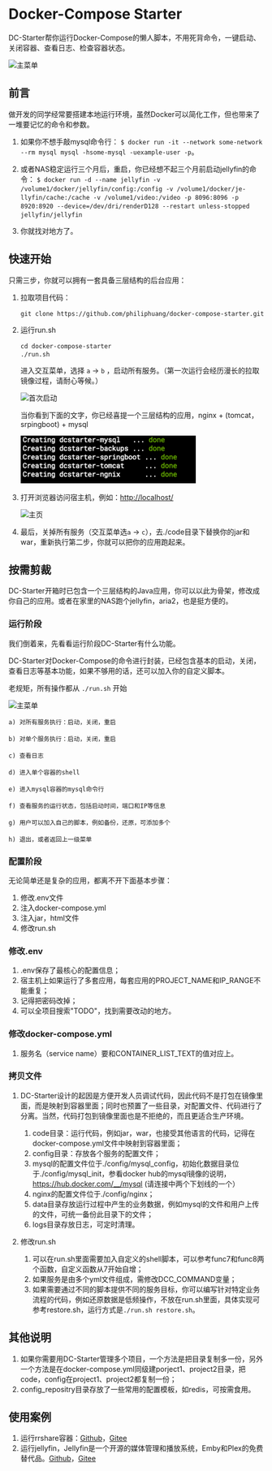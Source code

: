 # Docker-Compose Starter

DC-Starter帮你运行Docker-Compose的懒人脚本，不用死背命令，一键启动、关闭容器、查看日志、检查容器状态。

![主菜单](https://gitee.com/philiphuang/docker-compose-starter/raw/master/docs/done-first-start.png)

## 前言

做开发的同学经常要搭建本地运行环境，虽然Docker可以简化工作，但也带来了一堆要记忆的命令和参数。

  1. 如果你不想手敲mysql命令行： ``` $ docker run -it --network some-network --rm mysql mysql -hsome-mysql -uexample-user -p ```。

  2. 或者NAS稳定运行三个月后，重启，你已经想不起三个月前启动jellyfin的命令： ``` $ docker run -d --name jellyfin -v /volume1/docker/jellyfin/config:/config -v /volume1/docker/je-llyfin/cache:/cache -v /volume1/video:/video -p 8096:8096 -p 8920:8920 --device=/dev/dri/renderD128 --restart unless-stopped jellyfin/jellyfin ```

  3. 你就找对地方了。

## 快速开始

只需三步，你就可以拥有一套具备三层结构的后台应用：

1. 拉取项目代码：

    ```
    git clone https://github.com/philiphuang/docker-compose-starter.git
    ```

2. 运行run.sh

    ```
    cd docker-compose-starter
    ./run.sh
    ```
    进入交互菜单，选择 ```a``` -> ```b``` ，启动所有服务。（第一次运行会经历漫长的拉取镜像过程，请耐心等候。）

    ![首次启动](https://gitee.com/philiphuang/docker-compose-starter/raw/master/docs/first-start.png)

    当你看到下面的文字，你已经喜提一个三层结构的应用，nginx + (tomcat，srpingboot) + mysql

    ![首次启动完成](https://github.com/philiphuang/docker-compose-starter/blob/master/docs/done-first-start.png)

3. 打开浏览器访问宿主机，例如：[http://localhost/](http://localhost/)

    ![主页](https://gitee.com/philiphuang/docker-compose-starter/raw/master/docs/home-page.png)

4. 最后，关掉所有服务（交互菜单选```a``` -> ```c```），去./code目录下替换你的jar和war，重新执行第二步，你就可以把你的应用跑起来。

## 按需剪裁

DC-Starter开箱时已包含一个三层结构的Java应用，你可以以此为骨架，修改成你自己的应用。或者在家里的NAS跑个jellyfin，aria2，也是挺方便的。

### 运行阶段

我们倒着来，先看看运行阶段DC-Starter有什么功能。

DC-Starter对Docker-Compose的命令进行封装，已经包含基本的启动，关闭，查看日志等基本功能，如果不够用的话，还可以加入你的自定义脚本。

老规矩，所有操作都从 ```./run.sh``` 开始

![主菜单](https://gitee.com/philiphuang/docker-compose-starter/raw/master/docs/main-menu.png)

    a) 对所有服务执行：启动，关闭，重启

    b) 对单个服务执行：启动，关闭，重启

    c) 查看日志

    d) 进入单个容器的shell

    e) 进入mysql容器的mysql命令行

    f) 查看服务的运行状态，包括启动时间，端口和IP等信息

    g) 用户可以加入自己的脚本，例如备份，还原，可添加多个

    h) 退出，或者返回上一级菜单

### 配置阶段

无论简单还是复杂的应用，都离不开下面基本步骤：

 1. 修改.env文件
 2. 注入docker-compose.yml
 3. 注入jar，html文件
 4. 修改run.sh

### 修改.env
 1. .env保存了最核心的配置信息；
 2. 宿主机上如果运行了多套应用，每套应用的PROJECT_NAME和IP_RANGE不能重复；
 3. 记得把密码改掉；
 4. 可以全项目搜索"TODO"，找到需要改动的地方。

### 修改docker-compose.yml
 1. 服务名（service name）要和CONTAINER_LIST_TEXT的值对应上。

### 拷贝文件
 1. DC-Starter设计的起因是方便开发人员调试代码，因此代码不是打包在镜像里面，而是映射到容器里面；同时也预置了一些目录，对配置文件、代码进行了分离。当然，代码打包到镜像里面也是不拒绝的，而且更适合生产环境。
     1. code目录：运行代码，例如jar，war，也接受其他语言的代码，记得在docker-compose.yml文件中映射到容器里面；
     2. config目录：存放各个服务的配置文件；
     3. mysql的配置文件位于./config/mysql_config，初始化数据目录位于./config/mysql_init，参看docker hub的mysql镜像的说明，https://hub.docker.com/__/mysql (请连接中两个下划线的一个）
     4. nginx的配置文件位于./config/nginx；
     5. data目录存放运行过程中产生的业务数据，例如mysql的文件和用户上传的文件，可统一备份此目录下的文件；
     6. logs目录存放日志，可定时清理。

 2. 修改run.sh
    1. 可以在run.sh里面需要加入自定义的shell脚本，可以参考func7和func8两个函数，自定义函数从7开始自增；
     2. 如果服务是由多个yml文件组成，需修改DCC_COMMAND变量；
     3. 如果需要通过不同的脚本提供不同的服务目标，你可以编写针对特定业务流程的代码，例如还原数据是低频操作，不放在run.sh里面，具体实现可参考restore.sh，运行方式是```./run.sh restore.sh```。

## 其他说明

1. 如果你需要用DC-Starter管理多个项目，一个方法是把目录复制多一份，另外一个方法是在docker-compose.yml同级建porject1、project2目录，把code，config在project1、project2都复制一份；
2. config_repositry目录存放了一些常用的配置模板，如redis，可按需食用。

## 使用案例
 1. 运行rrshare容器：[Github](https://github.com/philiphuang/rrshare)，[Gitee](https://gitee.com/philiphuang/rrshare)
 2. 运行jellyfin，Jellyfin是一个开源的媒体管理和播放系统，Emby和Plex的免费替代品。[Github](https://github.com/philiphuang/jellyfin)，[Gitee](https://gitee.com/philiphuang/jellyfin)
